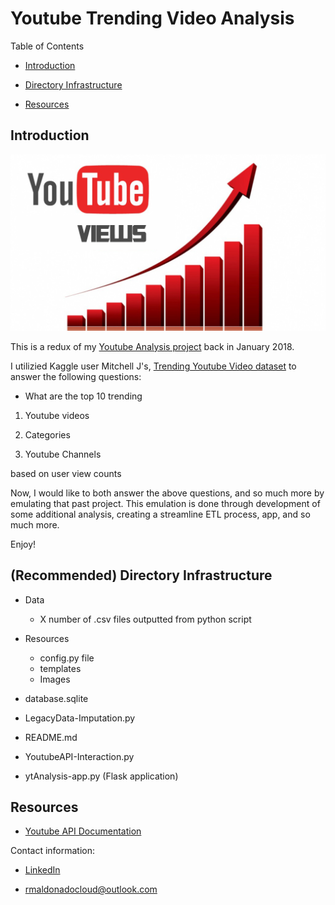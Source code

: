 # Youtube Trending Video Analysis

Table of Contents

*   [Introduction](#introduction)

*   [Directory Infrastructure](#directory)

*   [Resources](#resources)

<a name = "introduction"/>

## Introduction

![Youtube Views](Resources/Images/youtube.jpg)

This is a redux of my [Youtube Analysis project](https://github.com/CloudChaoszero/Youtube-TrendsNMore) back in January 2018. 

I utilizied Kaggle user Mitchell J's, [Trending Youtube Video dataset](https://www.kaggle.com/datasnaek/youtube-new) to answer the following questions:

* What are the top 10 trending

1. Youtube videos

2. Categories

3. Youtube Channels

based on user view counts

Now, I would like to both answer the above questions, and so much more by emulating that past project. This emulation is done through development of some additional analysis, creating a streamline ETL process, app, and so much more.

Enjoy!

<a name = "directory"/>

## (Recommended) Directory Infrastructure

*   Data
    * X number of .csv files outputted from python script

*   Resources
    * config.py file
    * templates
    * Images
*   database.sqlite
*   LegacyData-Imputation.py
*   README.md
*   YoutubeAPI-Interaction.py
*   ytAnalysis-app.py (Flask application)

<a name = "resources"/>

## Resources

*   [Youtube API Documentation](https://developers.google.com/youtube/v3/getting-started)


Contact information:

* [LinkedIn](https://www.linkedin.com/in/raulm8/)

* [rmaldonadocloud@outlook.com](mailto:rmaldonadocloud@outlook.com)